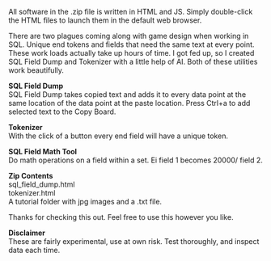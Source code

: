 All software in the .zip file is written in HTML and JS. Simply double-click the HTML files to launch them in the default web browser.

There are two plagues coming along with game design when working in SQL. Unique end tokens and fields that need the same text at every point. These work loads actually take up hours of time. I got fed up, so I created SQL Field Dump and Tokenizer with a little help of AI. Both of these utilities work beautifully.

**SQL Field Dump**<br> 
SQL Field Dump takes copied text and adds it to every data point at the same location of the data point at the paste location. Press Ctrl+a to add selected text to the Copy Board.

**Tokenizer**<br> 
With the click of a button every end field will have a unique token.

**SQL Field Math Tool**<br>
Do math operations on a field within a set. Ei field 1 becomes 20000/ field 2.

**Zip Contents**<br>
sql_field_dump.html<br>
tokenizer.html<br>
A tutorial folder with jpg images and a .txt file.

Thanks for checking this out. Feel free to use this however you like.

**Disclaimer**<br>
These are fairly experimental, use at own risk. Test thoroughly, and inspect data each time.
